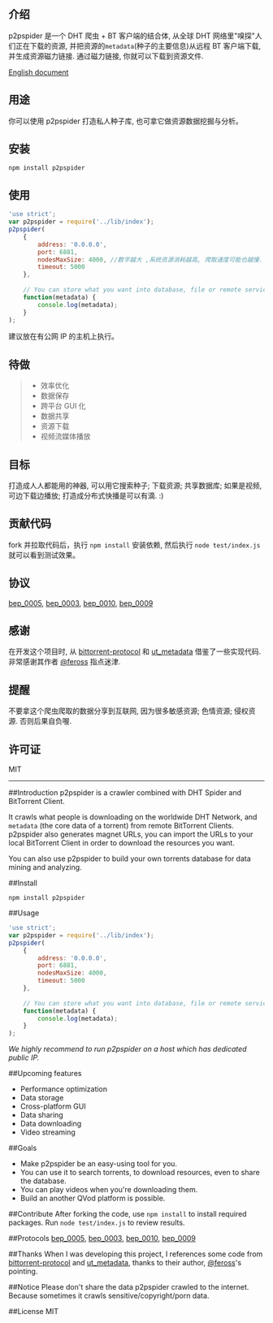 ## 介绍

p2pspider 是一个 DHT 爬虫 + BT 客户端的结合体, 从全球 DHT 网络里"嗅探"人们正在下载的资源, 并把资源的`metadata`(种子的主要信息)从远程 BT 客户端下载, 并生成资源磁力链接. 通过磁力链接, 你就可以下载到资源文件.

[English document](https://github.com/Fuck-You-GFW/p2pspider#introduction)


## 用途

你可以使用 p2pspider 打造私人种子库, 也可拿它做资源数据挖掘与分析。

## 安装

```
npm install p2pspider
```

## 使用

```js
'use strict';
var p2pspider = require('../lib/index');
p2pspider(
    {
        address: '0.0.0.0',
        port: 6881,
        nodesMaxSize: 4000, //数字越大 ,系统资源消耗越高, 爬取速度可能也越慢.
        timeout: 5000
    },
    
    // You can store what you want into database, file or remote service.
    function(metadata) {
        console.log(metadata);
    }
);
```

建议放在有公网 IP 的主机上执行。

## 待做

>* 效率优化
>* 数据保存
>* 跨平台 GUI 化
>* 数据共享
>* 资源下载
>* 视频流媒体播放

## 目标

打造成人人都能用的神器, 可以用它搜索种子; 下载资源; 共享数据库; 如果是视频, 可边下载边播放; 打造成分布式快播是可以有滴. :)

## 贡献代码

fork 并拉取代码后，执行 `npm install` 安装依赖, 然后执行 `node test/index.js` 就可以看到测试效果。

## 协议

[bep_0005](http://www.bittorrent.org/beps/bep_0005.html), [bep_0003](http://www.bittorrent.org/beps/bep_0003.html), [bep_0010](http://www.bittorrent.org/beps/bep_0010.html), [bep_0009](http://www.bittorrent.org/beps/bep_0009.html)

## 感谢

在开发这个项目时, 从 [bittorrent-protocol](https://github.com/feross/bittorrent-protocol) 和  [ut_metadata](https://github.com/feross/ut_metadata) 借鉴了一些实现代码. 非常感谢其作者 [@feross](https://github.com/feross) 指点迷津.

## 提醒

不要拿这个爬虫爬取的数据分享到互联网, 因为很多敏感资源; 色情资源; 侵权资源. 否则后果自负喔.

## 许可证
MIT

---

##Introduction
p2pspider is a crawler combined with DHT Spider and BitTorrent Client.

It crawls what people is downloading on the worldwide DHT Network, and `metadata` (the core data of a torrent) from remote BitTorrent Clients. p2pspider also generates magnet URLs, you can import the URLs to your local BitTorrent Client in order to download the resources you want.

You can also use p2pspider to build your own torrents database for data mining and analyzing.

##Install
```
npm install p2pspider
```

##Usage

```js
'use strict';
var p2pspider = require('../lib/index');
p2pspider(
    {
        address: '0.0.0.0',
        port: 6881,
        nodesMaxSize: 4000,
        timeout: 5000
    },
    
    // You can store what you want into database, file or remote service.
    function(metadata) {
        console.log(metadata);
    }
);
```

*We highly recommend to run p2pspider on a host which has dedicated public IP.*

##Upcoming features
* Performance optimization
* Data storage
* Cross-platform GUI
* Data sharing
* Data downloading
* Video streaming

##Goals
* Make p2pspider be an easy-using tool for you.
* You can use it to search torrents, to download resources, even to share the database.
* You can play videos when you're downloading them.
* Build an another QVod platform is possible.

##Contribute
After forking the code, use ```npm install``` to install required packages. Run ```node test/index.js``` to review results.

##Protocols
[bep_0005](http://www.bittorrent.org/beps/bep_0005.html), [bep_0003](http://www.bittorrent.org/beps/bep_0003.html), [bep_0010](http://www.bittorrent.org/beps/bep_0010.html), [bep_0009](http://www.bittorrent.org/beps/bep_0009.html)

##Thanks
When I was developing this project, I references some code from [bittorrent-protocol](https://github.com/feross/bittorrent-protocol) and  [ut_metadata](https://github.com/feross/ut_metadata), thanks to their author,  [@feross](https://github.com/feross)'s pointing.

##Notice
Please don't share the data p2pspider crawled to the internet. Because sometimes it crawls sensitive/copyright/porn data.

##License
MIT